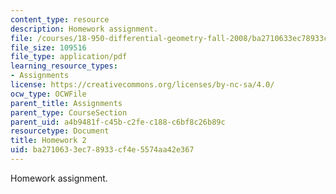 ```yaml
---
content_type: resource
description: Homework assignment.
file: /courses/18-950-differential-geometry-fall-2008/ba2710633ec78933cf4e5574aa42e367_homework2.pdf
file_size: 109516
file_type: application/pdf
learning_resource_types:
- Assignments
license: https://creativecommons.org/licenses/by-nc-sa/4.0/
ocw_type: OCWFile
parent_title: Assignments
parent_type: CourseSection
parent_uid: a4b9481f-c45b-c2fe-c188-c6bf8c26b89c
resourcetype: Document
title: Homework 2
uid: ba271063-3ec7-8933-cf4e-5574aa42e367
---
```

Homework assignment.